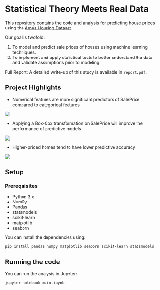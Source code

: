 # Statistical Theory Meets Real Data

This repository contains the code and analysis for predicting house prices using the [Ames Housing Dataset](https://www.kaggle.com/c/house-prices-advanced-regression-techniques/data).

Our goal is twofold:
1. To model and predict sale prices of houses using machine learning techniques.
2. To implement and apply statistical tests to better understand the data and validate assumptions prior to modeling.

Full Report: A detailed write-up of this study is available in `report.pdf`.

## Project Highlights

- Numerical features are more significant predictors of SalePrice compared to categorical features

<img src="./plots/feature_importance.png" >

- Applying a Box-Cox transformation on SalePrice will improve the performance of predictive models

<img src="./plots/predict_saleprice.png" >

- Higher-priced homes tend to have lower predictive accuracy

<img src="./plots/error_in_high_price.png" >

## Setup

### Prerequisites
- Python 3.x
- NumPy
- Pandas
- statsmodels
- scikit-learn
- matplotlib
- seaborn

You can install the dependencies using:

```bash
pip install pandas numpy matplotlib seaborn scikit-learn statsmodels
```

## Running the code

You can run the analysis in Jupyter:

```bash
jupyter notebook main.ipynb
```